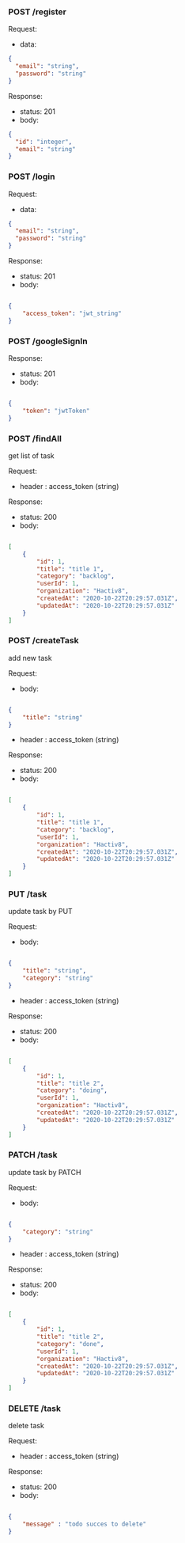 

### POST /register

Request:

- data:

```json
{
  "email": "string",
  "password": "string"
}
```

Response:

- status: 201
- body:
  ​

```json
{
  "id": "integer",
  "email": "string"
}
```

### POST /login

Request:

- data:

```json
{
  "email": "string",
  "password": "string"
}
```

Response:

- status: 201
- body:
  ​

```json

{
    "access_token": "jwt_string"
}
```

### POST /googleSignIn


Response:

- status: 201
- body:
  ​

```json

{
    "token": "jwtToken"
}
```

### POST /findAll

get list of task

Request:

- header : access_token (string)

Response:

- status: 200
- body:
  ​

```json

[
    {
        "id": 1,
        "title": "title 1",
        "category": "backlog",
        "userId": 1,
        "organization": "Hactiv8",
        "createdAt": "2020-10-22T20:29:57.031Z",
        "updatedAt": "2020-10-22T20:29:57.031Z"
    }
]
```

### POST /createTask

add new task

Request:

- body:
  ​

```json

{
    "title": "string"
}
```
- header : access_token (string)

Response:

- status: 200
- body:
  ​

```json

[
    {
        "id": 1,
        "title": "title 1",
        "category": "backlog",
        "userId": 1,
        "organization": "Hactiv8",
        "createdAt": "2020-10-22T20:29:57.031Z",
        "updatedAt": "2020-10-22T20:29:57.031Z"
    }
]
```

### PUT /task

update task by PUT

Request:

- body:
  ​

```json

{
    "title": "string",
    "category": "string"
}
```
- header : access_token (string)

Response:

- status: 200
- body:
  ​

```json

[
    {
        "id": 1,
        "title": "title 2",
        "category": "doing",
        "userId": 1,
        "organization": "Hactiv8",
        "createdAt": "2020-10-22T20:29:57.031Z",
        "updatedAt": "2020-10-22T20:29:57.031Z"
    }
]
```

### PATCH /task

update task by PATCH

Request:

- body:
  ​

```json

{
    "category": "string"
}
```
- header : access_token (string)

Response:

- status: 200
- body:
  ​

```json

[
    {
        "id": 1,
        "title": "title 2",
        "category": "done",
        "userId": 1,
        "organization": "Hactiv8",
        "createdAt": "2020-10-22T20:29:57.031Z",
        "updatedAt": "2020-10-22T20:29:57.031Z"
    }
]
```

### DELETE /task

delete task

Request:


- header : access_token (string)

Response:

- status: 200
- body:
  ​

```json

{
    "message" : "todo succes to delete"
}
```